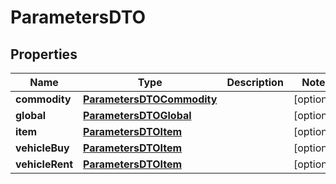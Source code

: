 

# ParametersDTO


## Properties

| Name | Type | Description | Notes |
|------------ | ------------- | ------------- | -------------|
|**commodity** | [**ParametersDTOCommodity**](ParametersDTOCommodity.md) |  |  [optional] |
|**global** | [**ParametersDTOGlobal**](ParametersDTOGlobal.md) |  |  [optional] |
|**item** | [**ParametersDTOItem**](ParametersDTOItem.md) |  |  [optional] |
|**vehicleBuy** | [**ParametersDTOItem**](ParametersDTOItem.md) |  |  [optional] |
|**vehicleRent** | [**ParametersDTOItem**](ParametersDTOItem.md) |  |  [optional] |



